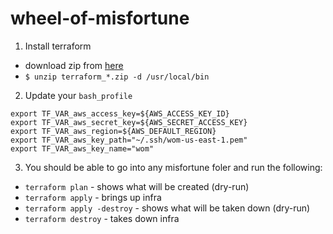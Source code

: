 # wheel-of-misfortune

1. Install terraform

  * download zip from [here](https://www.terraform.io/downloads.html)
  * `$ unzip terraform_*.zip -d /usr/local/bin`

2. Update your `bash_profile`

  ```
  export TF_VAR_aws_access_key=${AWS_ACCESS_KEY_ID}
  export TF_VAR_aws_secret_key=${AWS_SECRET_ACCESS_KEY}
  export TF_VAR_aws_region=${AWS_DEFAULT_REGION}
  export TF_VAR_aws_key_path="~/.ssh/wom-us-east-1.pem"
  export TF_VAR_aws_key_name="wom"
  ```

3. You should be able to go into any misfortune foler and run the following:

  * `terraform plan` - shows what will be created (dry-run)
  * `terraform apply` - brings up infra
  * `terraform apply -destroy` - shows what will be taken down (dry-run)
  * `terraform destroy` - takes down infra
